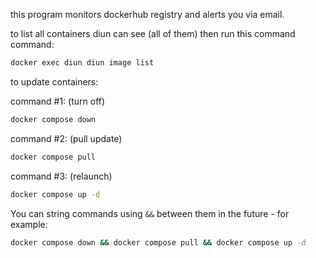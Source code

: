 this program monitors dockerhub registry and alerts you via email.

to list all containers diun can see (all of them) then run this command
command:
```bash
docker exec diun diun image list
```

to update containers:

command #1: (turn off)
```bash
docker compose down
```

command #2: (pull update)
```bash
docker compose pull
```

command #3: (relaunch)
```bash
docker compose up -d
```

You can string commands using `&&` between them in the future - for example:
```bash
docker compose down && docker compose pull && docker compose up -d
```
